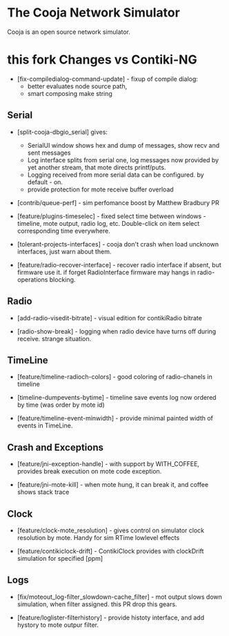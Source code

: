 The Cooja Network Simulator
===========================

Cooja is an open source network simulator.


this fork Changes vs Contiki-NG 
===========================
+ [fix-compiledialog-command-update] - fixup of compile dialog:
    * better evaluates node source path,
    * smart composing make string

Serial
------------------------------------------------------------------------
+ [split-cooja-dbgio_serial] gives:
    * SerialUI window shows hex and dump of messages, show recv and sent messages
    * Log interface splits from serial one, log messages now provided by yet another 
        stream, that mote directs printf/puts.
    * Logging received from more serial data can be configured. by default - on.
    * provide protection for mote receive buffer overload

+ [contrib/queue-perf] - sim perfomance boost by Matthew Bradbury PR

+ [feature/plugins-timeselec] - fixed select time between windows - timeline, 
        mote output, radio log, etc. Double-click on item select corresponding time everywhere.

+ [tolerant-projects-interfaces] - cooja don't crash when load uncknown interfaces, just warn about them.

+ [feature/radio-recover-interface] - recover radio interface if absent, but firmware use it.
	if forget RadioInterface firmware may hangs in radio-operations blocking.

Radio
------------------------------------------------------------------------
+ [add-radio-visedit-bitrate] - visual edition for contikiRadio bitrate

+ [radio-show-break] - logging when radio device have turns off during receive. strange situation.

TimeLine
------------------------------------------------------------------------
+ [feature/timeline-radioch-colors] - good coloring of radio-chanels in timeline

+ [timeline-dumpevents-bytime] - timeline save events log now ordered by time 
    (was order by mote id)

+ [feature/timeline-event-minwidth] - provide minimal painted width of events in TimeLine.

Crash and Exceptions
------------------------------------------------------------------------
+ [feature/jni-exception-handle] - with support by WITH_COFFEE, provides break execution 
    on mote code exception. 

+ [feature/jni-mote-kill] - when mote hung, it can break it, and coffee shows stack trace

Clock
------------------------------------------------------------------------
+ [feature/clock-mote_resolution] - gives control on simulator clock resolution by mote.
    Handy for sim RTime lowlevel effects

+ [feature/contikiclock-drift] - ContikiClock provides with clockDrift simulation for specified [ppm]



Logs
------------------------------------------------------------------------

+ [fix/moteout_log-filter_slowdown-cache_filter] - mot output slows down simulation, 
    when filter assigned. this PR drop this gears.
    
+ [feature/loglister-filterhistory] - provide histoty interface, and add hystory to mote outpur filter.
